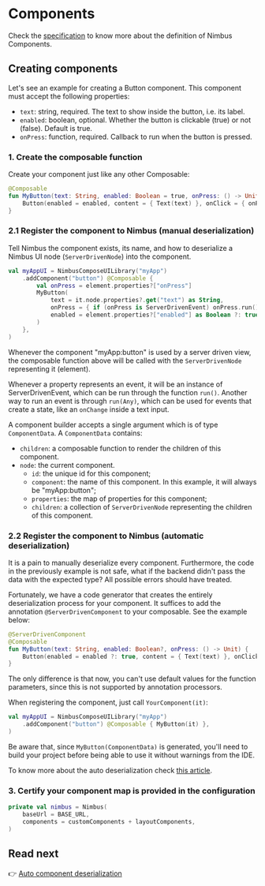# Components
Check the [specification](/specification/component.md) to know more about the definition of Nimbus Components. 

## Creating components
Let's see an example for creating a Button component. This component must accept the following properties:

- `text`: string, required. The text to show inside the button, i.e. its label.
- `enabled`: boolean, optional. Whether the button is clickable (true) or not (false). Default is true.
- `onPress`: function, required. Callback to run when the button is pressed.

### 1. Create the composable function
Create your component just like any other Composable:

```kotlin
@Composable
fun MyButton(text: String, enabled: Boolean = true, onPress: () -> Unit) {
    Button(enabled = enabled, content = { Text(text) }, onClick = { onPress() })
}
```

### 2.1 Register the component to Nimbus (manual deserialization)
Tell Nimbus the component exists, its name, and how to deserialize a Nimbus UI node (`ServerDrivenNode`) into the component.

```kotlin
val myAppUI = NimbusComposeUILibrary("myApp")
    .addComponent("button") @Composable {
        val onPress = element.properties?["onPress"]
        MyButton(
            text = it.node.properties?.get("text") as String,
            onPress = { if (onPress is ServerDrivenEvent) onPress.run() },
            enabled = element.properties?["enabled"] as Boolean ?: true,
        )
    },
)
```

Whenever the component "myApp:button" is used by a server driven view, the composable function above will be called with the `ServerDrivenNode`
representing it (element). 

Whenever a property represents an event, it will be an instance of ServerDrivenEvent, which can be run through the function `run()`. Another way
to run an event is through `run(Any)`, which can be used for events that create a state, like an `onChange` inside a text input.

A component builder accepts a single argument which is of type `ComponentData`. A `ComponentData` contains:

- `children`: a composable function to render the children of this component.
- `node`: the current component.
  - `id`: the unique id for this component;
  - `component`: the name of this component. In this example, it will always be "myApp:button";
  - `properties`: the map of properties for this component;
  - `children`: a collection of `ServerDrivenNode` representing the children of this component.

### 2.2 Register the component to Nimbus (automatic deserialization)
It is a pain to manually deserialize every component. Furthermore, the code in the previously example is not safe, what if the backend didn't pass
the data with the expected type? All possible errors should have treated.

Fortunately, we have a code generator that creates the entirely deserialization process for your component. It suffices to add the annotation
`@ServerDrivenComponent` to your composable. See the example below:

```kotlin
@ServerDrivenComponent
@Composable
fun MyButton(text: String, enabled: Boolean?, onPress: () -> Unit) {
    Button(enabled = enabled ?: true, content = { Text(text) }, onClick = { onPress() })
}
```

The only difference is that now, you can't use default values for the function parameters, since this is not supported by annotation processors.

When registering the component, just call `YourComponent(it)`:

```kotlin
val myAppUI = NimbusComposeUILibrary("myApp")
    .addComponent("button") @Composable { MyButton(it) },
)
```

Be aware that, since `MyButton(ComponentData)` is generated, you'll need to build your project before being able to use it without warnings from
the IDE.

To know more about the auto deserialization check [this article](auto-deserialization.md).


### 3. Certify your component map is provided in the configuration
```kotlin
private val nimbus = Nimbus(
    baseUrl = BASE_URL,
    components = customComponents + layoutComponents,
)
```

## Read next
:point_right: [Auto component deserialization](auto-deserialization.md)
